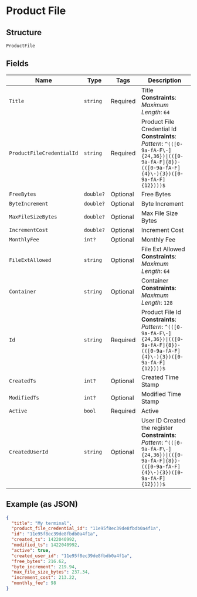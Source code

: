 
# Product File

## Structure

`ProductFile`

## Fields

| Name | Type | Tags | Description |
|  --- | --- | --- | --- |
| `Title` | `string` | Required | Title<br>**Constraints**: *Maximum Length*: `64` |
| `ProductFileCredentialId` | `string` | Required | Product File Credential Id<br>**Constraints**: *Pattern*: `^(([0-9a-fA-F\-]{24,36})\|(([0-9a-fA-F]{8})-(([0-9a-fA-F]{4}\-){3})([0-9a-fA-F]{12})))$` |
| `FreeBytes` | `double?` | Optional | Free Bytes |
| `ByteIncrement` | `double?` | Optional | Byte Increment |
| `MaxFileSizeBytes` | `double?` | Optional | Max File Size Bytes |
| `IncrementCost` | `double?` | Optional | Increment Cost |
| `MonthlyFee` | `int?` | Optional | Monthly Fee |
| `FileExtAllowed` | `string` | Optional | File Ext Allowed<br>**Constraints**: *Maximum Length*: `64` |
| `Container` | `string` | Optional | Container<br>**Constraints**: *Maximum Length*: `128` |
| `Id` | `string` | Required | Product File Id<br>**Constraints**: *Pattern*: `^(([0-9a-fA-F\-]{24,36})\|(([0-9a-fA-F]{8})-(([0-9a-fA-F]{4}\-){3})([0-9a-fA-F]{12})))$` |
| `CreatedTs` | `int?` | Optional | Created Time Stamp |
| `ModifiedTs` | `int?` | Optional | Modified Time Stamp |
| `Active` | `bool` | Required | Active |
| `CreatedUserId` | `string` | Optional | User ID Created the register<br>**Constraints**: *Pattern*: `^(([0-9a-fA-F\-]{24,36})\|(([0-9a-fA-F]{8})-(([0-9a-fA-F]{4}\-){3})([0-9a-fA-F]{12})))$` |

## Example (as JSON)

```json
{
  "title": "My terminal",
  "product_file_credential_id": "11e95f8ec39de8fbdb0a4f1a",
  "id": "11e95f8ec39de8fbdb0a4f1a",
  "created_ts": 1422040992,
  "modified_ts": 1422040992,
  "active": true,
  "created_user_id": "11e95f8ec39de8fbdb0a4f1a",
  "free_bytes": 216.62,
  "byte_increment": 219.94,
  "max_file_size_bytes": 237.34,
  "increment_cost": 213.22,
  "monthly_fee": 98
}
```

